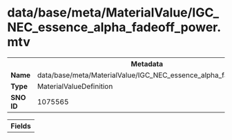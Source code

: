 <h1>data/base/meta/MaterialValue/IGC_NEC_essence_alpha_fadeoff_power.mtv</h1><table><tr><th colspan="100%">Metadata</th></tr><tr><td><b>Name</b></td><td>data/base/meta/MaterialValue/IGC_NEC_essence_alpha_fadeoff_power.mtv</td></tr><tr><td><b>Type</b></td><td>MaterialValueDefinition</td></tr><tr><td><b>SNO ID</b></td><td>1075565</td></tr></table>

<table><tr><th colspan="100%">Fields</th></tr></table>

